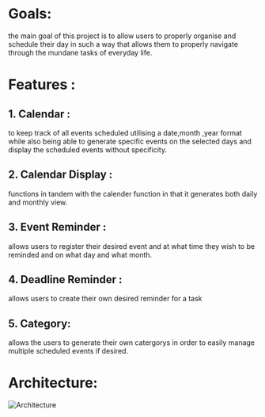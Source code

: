 # Goals:
the main goal of this project is to allow users to properly organise and schedule their day in such a way that allows them to properly navigate through the mundane tasks of everyday life.
# Features :
## 1. Calendar :
to keep track of all events scheduled utilising a date,month ,year format while also being able to generate specific events on the selected days and display the scheduled events without specificity.
## 2. Calendar Display :
functions in tandem with the calender function in that it generates both daily and monthly view.
## 3. Event Reminder :
allows users to register their desired event and at what time they wish to be reminded and on what day and what month.
## 4. Deadline Reminder :
allows users to create their own desired reminder for a task
## 5. Category:
allows the users to generate their own catergorys in order to easily manage multiple scheduled events if desired.
# Architecture:
![Architecture](../src/Architecture.jpg)
